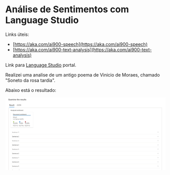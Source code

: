 # Análise de Sentimentos com Language Studio

Links úteis:

* [https://aka.com/ai900-speech](https://aka.com/ai900-speech)
* [https://aka.com/ai900-text-analysis](https://aka.com/ai900-text-analysis)

Link para [Language Studio](https://language.microsoft.com/portal) portal.


Realizei uma analise de um antigo poema de Vinicio de Moraes, chamado "Soneto da rosa tardia".

Abaixo está o resultado:

![1713025469493](image/README/1713025469493.png)
